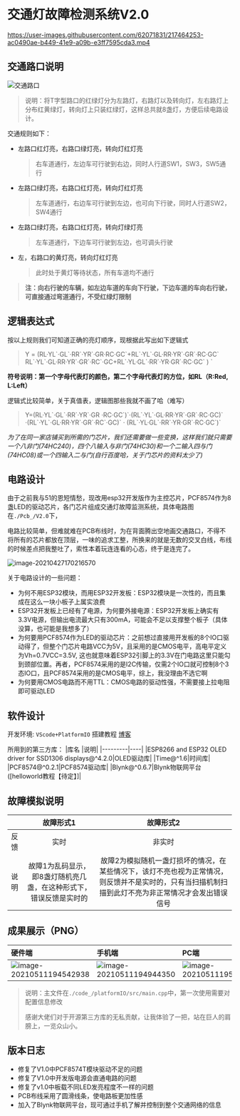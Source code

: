# 交通灯故障检测系统V2.0


https://user-images.githubusercontent.com/62071831/217464253-ac0490ae-b449-41e9-a09b-e3ff7595cda3.mp4


## 交通路口说明

![交通路口](https://i.loli.net/2021/04/26/oHIz8VsFCJTnxL7.png)

> 说明：将T字型路口的红绿灯分为左路灯，右路灯以及转向灯，左右路灯上分布红黄绿灯，转向灯上只装红绿灯，这样总共就8盏灯，方便后续电路设计。



交通规则如下：

- 左路口红灯亮，右路口绿灯亮，转向灯红灯亮

  > 右车道通行，左边车可行驶到右边，同时人行道SW1，SW3，SW5通行

- 左路口绿灯亮，右路口红灯亮，转向灯红灯亮

  > 左车道通行，右边车可行驶到左边，也可向下行驶，同时人行道SW2，SW4通行

- 左路口绿灯亮，右路口红灯亮，转向灯绿灯亮

  > 左车道通行，下边车可行驶到左边，也可调头行驶

- 左，右路口的黄灯亮，转向灯红灯亮

  > 此时处于黄灯等待状态，所有车道均不通行

> **注：向右行驶的车辆，如左边车道的车向下行驶，下边车道的车向右行驶，可直接通过弯道通行，不受红绿灯限制**

## 逻辑表达式

按以上规则我们可知道正确的亮灯顺序，现根据此写出如下逻辑式

> Y = (RL·YL\`·GL\`·RR\`·YR\`·GR·RC·GC\`+RL\`·YL\`·GL·RR·YR\`·GR\`·RC·GC\`
> RL\`·YL\`·GL·RR·YR\`·GR\`·RC\`·GC+RL\`·YL·GL\`·RR\`·YR·GR\`·RC·GC\` ) \`

**符号说明：第一个字母代表灯的颜色，第二个字母代表灯的方位，如RL（R:Red, L:Left）**

逻辑式比较简单，关于真值表，逻辑图那些我就不画了哈（难写）

> Y=(RL·YL\`·GL\`·RR\`·YR\`·GR ·RC·GC\`)\`·(RL\`·YL\`·GL·RR·YR\`·GR\`·RC·GC\)\`
>·(RL\`·YL\`·GL·RR·YR\`·GR\`·RC\`·GC)\` · (RL\`·YL·GL\`·RR\`·YR·GR\`·RC·GC\`)\`

*为了在同一家店铺买到所需的门芯片，我们还需要做一些变换，这样我们就只需要一个八非门(74HC240)，四个八输入与非门(74HC30)和一个二输入四与门(74HC08)或一个四输入二与门(自行百度哈，关于门芯片的资料太少了)*

## 电路设计

  由于之前我与51的恩短情愁，现改用esp32开发版作为主控芯片，PCF8574作为8盏LED的驱动芯片，各门芯片组成交通灯故障监测系统，具体电路图在`./Pcb_/V2.0`下，

电路比较简单，但难就难在PCB布线时，为在背面腾出空地画交通路口，不得不将所有的芯片都放在顶层，一味的追求工整，所换来的就是无数的交叉白线，布线的时候差点把我整吐了，索性本着玩连连看的心态，终于是连完了。

![image-20210427170216570](https://i.loli.net/2021/04/27/uMwhs8xaokEnpHc.png)

关于电路设计的一些问题：

- 为何不用ESP32模块，而用ESP32开发板：ESP32模块是一次性的，而且集成在这么一块小板子上属实浪费
- ESP32开发板上已经有了电源，为何要外接电源：ESP32开发板上确实有3.3V电源，但输出电流最大只有300mA，可能会不足以支撑整个板子（具体没算，也可能是我想多了）
- 为何要用PCF8574作为LED的驱动芯片：之前想过直接用开发板的8个IO口驱动得了，但整个门芯片电路VCC为5V，且采用的是CMOS电平，高电平定义为Vh=0.7VCC=3.5V, 这也就意味着ESP32引脚上的3.3V在门电路这里只能勾到颈部位置。再者，PCF8574采用的是I2C传输，仅需2个IO口就可控制8个3态IO口，且PCF8574采用的是CMOS电平，综上，我没理由不选它啊
- 为何要用CMOS电路而不用TTL：CMOS电路的驱动性强，不需要接上拉电阻即可驱动LED

## 软件设计

开发环境: `VScode+PlatformIO` 搭建教程 [博客](https://blog.csdn.net/qq_45516773/article/details/115406420)

所用到的第三方库：
|库名		|说明|
|---------|----|
|ESP8266 and ESP32 OLED driver for SSD1306 displays@^4.2.0|OLED驱动库|
|Time@^1.6|时间库|
|PCF8574@^0.2.1|PCF8574驱动库|
|Blynk@^0.6.7|Blynk物联网平台([helloworld教程【待定】]|

## 故障模拟说明

| |故障形式1|故障形式2|
|--|:-----:|:-------:|
|反馈|实时  |非实时   |
|说明|故障1为乱码显示，即8盏灯随机亮几盏，在这种形式下，错误反馈是实时的|故障2为模拟随机一盏灯损坏的情况，在某些情况下，该灯不亮也视为正常情况，则反馈并不是实时的，只有当扫描机制扫描到此灯不亮为非正常情况才会发出错误信号|


## 成果展示（PNG）
| 硬件端| 手机端 | PC端 |
| :----- | :----- | :--- |
| ![image-20210511194542938](https://i.loli.net/2021/05/11/3aHePrhMLDgVQlv.png) | ![image-20210511194944350](https://i.loli.net/2021/05/11/48nElBId5qfbzYo.png) |![image-20210511195217196](https://i.loli.net/2021/05/11/W2vmN4okhgHwS3U.png)|






> 说明：主文件在`./code_/platformIO/src/main.cpp`中，第一次使用需要对配置信息修改
>
> 感谢大佬们对于开源第三方库的无私贡献，让我体验了一把，站在巨人的肩膀上，一览众山小。



## 版本日志

- 修复了V1.0中PCF8574T模块驱动不足的问题
- 修复了V1.0中开发版电源会直通电路的问题
- 修复了v1.0中板载不同LED发亮程度不一样的问题
- PCB布线采用了圆滑线条，使电路板更加性感
- 加入了Blynk物联网平台，现可通过手机了解并控制到整个交通网络的信息
